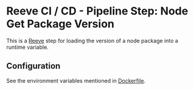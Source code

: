 # Reeve CI / CD - Pipeline Step: Node Get Package Version

This is a [Reeve](https://github.com/reeveci/reeve) step for loading the version of a node package into a runtime variable.

## Configuration

See the environment variables mentioned in [Dockerfile](Dockerfile).
